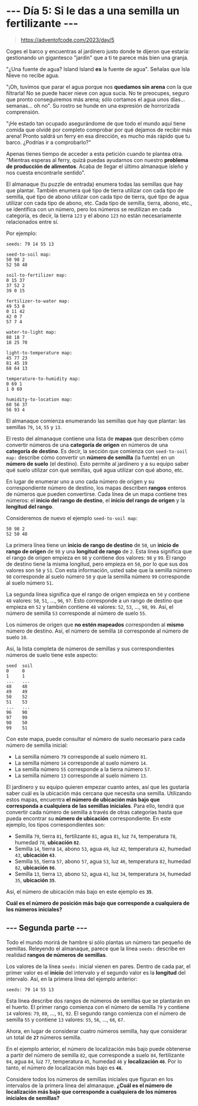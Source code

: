 # --- Día 5: Si le das a una semilla un fertilizante ---

> https://adventofcode.com/2023/day/5

Coges el barco y encuentras al jardinero justo donde te dijeron que estaría:
gestionando un gigantesco "jardín" que a ti te parece más bien una granja.

"¿Una fuente de agua? Island Island **es** la fuente de agua". Señalas que Isla
Nieve no recibe agua.

"¡Oh, tuvimos que parar el agua porque nos **quedamos sin arena** con la que
filtrarla! No se puede hacer nieve con agua sucia. No te preocupes, seguro que
pronto conseguiremos más arena; sólo cortamos el agua unos días... semanas... oh
no". Su rostro se hunde en una expresión de horrorizada comprensión.

"¡He estado tan ocupado asegurándome de que todo el mundo aquí tiene comida que
olvidé por completo comprobar por qué dejamos de recibir más arena! Pronto
saldrá un ferry en esa dirección, es mucho más rápido que tu barco. ¿Podrías ir
a comprobarlo?"

Apenas tienes tiempo de acceder a esta petición cuando te plantea otra.
"Mientras esperas al ferry, quizá puedas ayudarnos con nuestro **problema de
producción de alimentos**. Acaba de llegar el último almanaque isleño y nos
cuesta encontrarle sentido".

El almanaque (tu puzzle de entrada) enumera todas las semillas que hay que
plantar. También enumera qué tipo de tierra utilizar con cada tipo de semilla,
qué tipo de abono utilizar con cada tipo de tierra, qué tipo de agua utilizar
con cada tipo de abono, etc. Cada tipo de semilla, tierra, abono, etc., se
identifica con un número, pero los números se reutilizan en cada categoría, es
decir, la tierra `123` y el abono `123` no están necesariamente relacionados
entre sí.

Por ejemplo:

```
seeds: 79 14 55 13

seed-to-soil map:
50 98 2
52 50 48

soil-to-fertilizer map:
0 15 37
37 52 2
39 0 15

fertilizer-to-water map:
49 53 8
0 11 42
42 0 7
57 7 4

water-to-light map:
88 18 7
18 25 70

light-to-temperature map:
45 77 23
81 45 19
68 64 13

temperature-to-humidity map:
0 69 1
1 0 69

humidity-to-location map:
60 56 37
56 93 4
```

El almanaque comienza enumerando las semillas que hay que plantar: las semillas
`79`, `14`, `55` y `13`.

El resto del almanaque contiene una lista de **mapas** que describen cómo
convertir números de una **categoría de origen** en números de una **categoría
de destino**. Es decir, la sección que comienza con `seed-to-soil map:` describe
cómo convertir un **número de semilla** (la fuente) en un **número de suelo**
(el destino). Esto permite al jardinero y a su equipo saber qué suelo utilizar
con qué semillas, qué agua utilizar con qué abono, etc.

En lugar de enumerar uno a uno cada número de origen y su correspondiente número
de destino, los mapas describen **rangos** enteros de números que pueden
convertirse. Cada línea de un mapa contiene tres números: el **inicio del rango
de destino**, el **inicio del rango de origen** y la **longitud del rango**.

Consideremos de nuevo el ejemplo `seed-to-soil map`:

```
50 98 2
52 50 48
```

La primera línea tiene un **inicio de rango de destino** de `50`, un **inicio de
rango de origen** de `98` y una **longitud de rango** de `2`. Esta línea
significa que el rango de origen empieza en `98` y contiene dos valores: `98` y
`99`. El rango de destino tiene la misma longitud, pero empieza en `50`, por lo
que sus dos valores son `50` y `51`. Con esta información, usted sabe que la
semilla número `98` corresponde al suelo número `50` y que la semilla número
`99` corresponde al suelo número `51`.

La segunda línea significa que el rango de origen empieza en `50` y contiene
`48` valores: `50`, `51`, ..., `96`, `97`. Esto corresponde a un rango de
destino que empieza en `52` y también contiene `48` valores: `52`, `53`, ...,
`98`, `99`. Así, el número de semilla `53` corresponde al número de suelo `55`.

Los números de origen que **no estén mapeados** corresponden al **mismo** número
de destino. Así, el número de semilla `10` corresponde al número de suelo `10`.

Así, la lista completa de números de semillas y sus correspondientes números de
suelo tiene este aspecto:

```
seed  soil
0     0
1     1
...   ...
48    48
49    49
50    52
51    53
...   ...
96    98
97    99
98    50
99    51
```

Con este mapa, puede consultar el número de suelo necesario para cada número de
semilla inicial:

- La semilla número `79` corresponde al suelo número `81`.
- La semilla número `14` corresponde al suelo número `14`.
- La semilla número `55` corresponde a la tierra número `57`.
- La semilla número `13` corresponde al suelo número `13`.

El jardinero y su equipo quieren empezar cuanto antes, así que les gustaría
saber cuál es la ubicación más cercana que necesita una semilla. Utilizando
estos mapas, encuentra **el número de ubicación más bajo que corresponda a
cualquiera de las semillas iniciales**. Para ello, tendrá que convertir cada
número de semilla a través de otras categorías hasta que pueda encontrar su
**número de ubicación** correspondiente. En este ejemplo, los tipos
correspondientes son:

- Semilla `79`, tierra `81`, fertilizante `81`, agua `81`, luz `74`, temperatura
  `78`, humedad `78`, **ubicación `82`**.
- Semilla `14`, tierra `14`, abono `53`, agua `49`, luz `42`, temperatura `42`,
  humedad `43`, **ubicación `43`**.
- Semilla `55`, tierra `57`, abono `57`, agua `53`, luz `46`, temperatura `82`,
  humedad `82`, **ubicación `86`**.
- Semilla `13`, tierra `13`, abono `52`, agua `41`, luz `34`, temperatura `34`,
  humedad `35`, **ubicación `35`**.

Así, el número de ubicación más bajo en este ejemplo es **`35`**.

**Cuál es el número de posición más bajo que corresponde a cualquiera de los
números iniciales?**

## --- Segunda parte ---

Todo el mundo morirá de hambre si sólo plantas un número tan pequeño de
semillas. Releyendo el almanaque, parece que la línea `seeds:` describe en
realidad **rangos de números de semillas**.

Los valores de la línea `seeds:` inicial vienen en pares. Dentro de cada par, el
primer valor es el **inicio** del intervalo y el segundo valor es la
**longitud** del intervalo. Así, en la primera línea del ejemplo anterior:

`seeds: 79 14 55 13`

Esta línea describe dos rangos de números de semillas que se plantarán en el
huerto. El primer rango comienza con el número de semilla `79` y contiene `14`
valores: `79`, `80`, ..., `91`, `92`. El segundo rango comienza con el número de
semilla `55` y contiene `13` valores: `55`, `56`, ..., `66`, `67`.

Ahora, en lugar de considerar cuatro números semilla, hay que considerar un
total de **`27`** números semilla.

En el ejemplo anterior, el número de localización más bajo puede obtenerse a
partir del número de semilla `82`, que corresponde a suelo `84`, fertilizante
`84`, agua `84`, luz `77`, temperatura `45`, humedad `46` y **localización
`46`**. Por lo tanto, el número de localización más bajo es **`46`**.

Considere todos los números de semillas iniciales que figuran en los intervalos
de la primera línea del almanaque. **¿Cuál es el número de localización más bajo
que corresponde a cualquiera de los números iniciales de semillas?**
